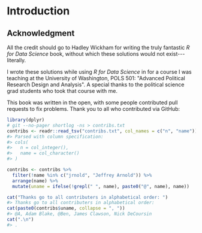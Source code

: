 
# Introduction

## Acknowledgment

All the credit should go to Hadley Wickham for writing the truly fantastic *R for Data Science* book,
without which these solutions would not exist---literally.

I wrote these solutions while using *R for Data Science* in for a course I was teaching at the University of Washington, POLS 501: "Advanced Political Research Design and Analysis".
A special thanks to the political science grad students who took that course with me.

This book was written in the open, with some people contributed pull requests to fix problems.
Thank you to all who contributed via GitHub:


```r
library(dplyr)
# git --no-pager shortlog -ns > contribs.txt
contribs <- readr::read_tsv("contribs.txt", col_names = c("n", "name"))
#> Parsed with column specification:
#> cols(
#>   n = col_integer(),
#>   name = col_character()
#> )

contribs <- contribs %>%
  filter(!name %in% c("jrnold", "Jeffrey Arnold")) %>%
  arrange(name) %>%
  mutate(uname = ifelse(!grepl(" ", name), paste0("@", name), name))

cat("Thanks go to all contributers in alphabetical order: ")
#> Thanks go to all contributers in alphabetical order:
cat(paste0(contribs$uname, collapse = ", "))
#> @A, Adam Blake, @Ben, James Clawson, Nick DeCoursin
cat(".\n")
#> .
```

